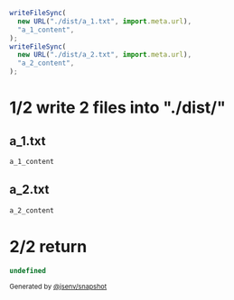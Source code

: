 ```js
writeFileSync(
  new URL("./dist/a_1.txt", import.meta.url),
  "a_1_content",
);
writeFileSync(
  new URL("./dist/a_2.txt", import.meta.url),
  "a_2_content",
);
```

# 1/2 write 2 files into "./dist/"

## a_1.txt
```txt
a_1_content
```

## a_2.txt
```txt
a_2_content
```

# 2/2 return

```js
undefined
```

<sub>
  Generated by <a href="https://github.com/jsenv/core/tree/main/packages/independent/snapshot">@jsenv/snapshot</a>
</sub>